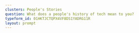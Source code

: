 ```yaml
---
clusters: People's Stories
question: What does a people's history of tech mean to you?
typeform_id: 01HKTJCTQPX4VF8DS1YADRG11R
layout: prompt
---
```

